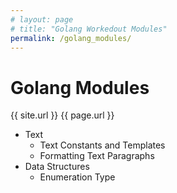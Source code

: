 ```yaml
---
# layout: page
# title: "Golang Workedout Modules"
permalink: /golang_modules/
---
```


# Golang Modules

{{ site.url }}
{{ page.url }}


- Text
  - Text Constants and Templates 
  - Formatting Text Paragraphs
- Data Structures 
  - Enumeration Type 


